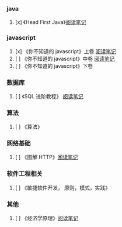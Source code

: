 ### java

1. [x] 《Head First Java》[阅读笔记](https://github.com/liu-dongyu/reading-plan/blob/master/head-first-java/note.md)

### javascript

1. [x] 《你不知道的 javascript》上卷 [阅读笔记](https://github.com/liu-dongyu/reading-plan/blob/master/u-dont-konw-js/bookone.md)
2. [ ] 《你不知道的 javascript》中卷 [阅读笔记](https://github.com/liu-dongyu/reading-plan/blob/master/u-dont-konw-js-II/note.md)
3. [ ] 《你不知道的 javascript》下卷

### 数据库

1. [ ] 《SQL 进阶教程》 [阅读笔记](https://github.com/liu-dongyu/reading-plan/blob/master/sql-advanced-terrain/note.md)

### 算法

1. [ ] 《算法》

### 网络基础

1. [ ] 《图解 HTTP》[阅读笔记](https://github.com/liu-dongyu/reading-plan/blob/master/learn-http/note.md)

### 软件工程相关

1. [ ] 《敏捷软件开发， 原则，模式，实践》

### 其他

1. [ ] 《经济学原理》[阅读笔记](https://github.com/liu-dongyu/reading-plan/blob/master/economic-principles/note.md)
